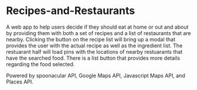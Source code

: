 # Recipes-and-Restaurants

A web app to help users decide if they should eat at home or out and about by providing them with both a set of recipes and a list of restaurants that are nearby. Clicking the button on the recipe list will bring up a modal that provides the user with the actual recipe as well as the ingredient list. The restuarant half will load pins with the locations of nearby restuarants that have the searched food. There is a list button that provides more details regarding the food selected.


Powered by spoonacular API, Google Maps API, Javascript Maps API, and Places API.
